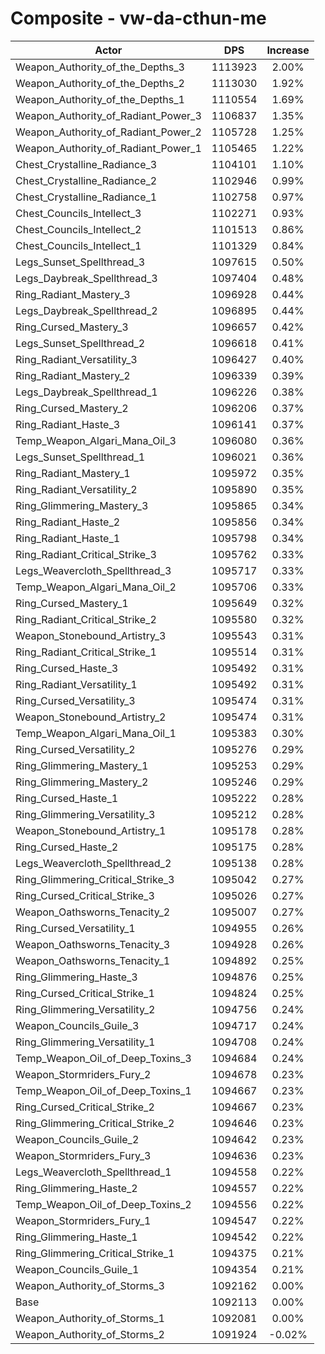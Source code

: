# Composite - vw-da-cthun-me
| Actor | DPS | Increase |
|---|:---:|:---:|
|Weapon_Authority_of_the_Depths_3|1113923|2.00%|
|Weapon_Authority_of_the_Depths_2|1113030|1.92%|
|Weapon_Authority_of_the_Depths_1|1110554|1.69%|
|Weapon_Authority_of_Radiant_Power_3|1106837|1.35%|
|Weapon_Authority_of_Radiant_Power_2|1105728|1.25%|
|Weapon_Authority_of_Radiant_Power_1|1105465|1.22%|
|Chest_Crystalline_Radiance_3|1104101|1.10%|
|Chest_Crystalline_Radiance_2|1102946|0.99%|
|Chest_Crystalline_Radiance_1|1102758|0.97%|
|Chest_Councils_Intellect_3|1102271|0.93%|
|Chest_Councils_Intellect_2|1101513|0.86%|
|Chest_Councils_Intellect_1|1101329|0.84%|
|Legs_Sunset_Spellthread_3|1097615|0.50%|
|Legs_Daybreak_Spellthread_3|1097404|0.48%|
|Ring_Radiant_Mastery_3|1096928|0.44%|
|Legs_Daybreak_Spellthread_2|1096895|0.44%|
|Ring_Cursed_Mastery_3|1096657|0.42%|
|Legs_Sunset_Spellthread_2|1096618|0.41%|
|Ring_Radiant_Versatility_3|1096427|0.40%|
|Ring_Radiant_Mastery_2|1096339|0.39%|
|Legs_Daybreak_Spellthread_1|1096226|0.38%|
|Ring_Cursed_Mastery_2|1096206|0.37%|
|Ring_Radiant_Haste_3|1096141|0.37%|
|Temp_Weapon_Algari_Mana_Oil_3|1096080|0.36%|
|Legs_Sunset_Spellthread_1|1096021|0.36%|
|Ring_Radiant_Mastery_1|1095972|0.35%|
|Ring_Radiant_Versatility_2|1095890|0.35%|
|Ring_Glimmering_Mastery_3|1095865|0.34%|
|Ring_Radiant_Haste_2|1095856|0.34%|
|Ring_Radiant_Haste_1|1095798|0.34%|
|Ring_Radiant_Critical_Strike_3|1095762|0.33%|
|Legs_Weavercloth_Spellthread_3|1095717|0.33%|
|Temp_Weapon_Algari_Mana_Oil_2|1095706|0.33%|
|Ring_Cursed_Mastery_1|1095649|0.32%|
|Ring_Radiant_Critical_Strike_2|1095580|0.32%|
|Weapon_Stonebound_Artistry_3|1095543|0.31%|
|Ring_Radiant_Critical_Strike_1|1095514|0.31%|
|Ring_Cursed_Haste_3|1095492|0.31%|
|Ring_Radiant_Versatility_1|1095492|0.31%|
|Ring_Cursed_Versatility_3|1095474|0.31%|
|Weapon_Stonebound_Artistry_2|1095474|0.31%|
|Temp_Weapon_Algari_Mana_Oil_1|1095383|0.30%|
|Ring_Cursed_Versatility_2|1095276|0.29%|
|Ring_Glimmering_Mastery_1|1095253|0.29%|
|Ring_Glimmering_Mastery_2|1095246|0.29%|
|Ring_Cursed_Haste_1|1095222|0.28%|
|Ring_Glimmering_Versatility_3|1095212|0.28%|
|Weapon_Stonebound_Artistry_1|1095178|0.28%|
|Ring_Cursed_Haste_2|1095175|0.28%|
|Legs_Weavercloth_Spellthread_2|1095138|0.28%|
|Ring_Glimmering_Critical_Strike_3|1095042|0.27%|
|Ring_Cursed_Critical_Strike_3|1095026|0.27%|
|Weapon_Oathsworns_Tenacity_2|1095007|0.27%|
|Ring_Cursed_Versatility_1|1094955|0.26%|
|Weapon_Oathsworns_Tenacity_3|1094928|0.26%|
|Weapon_Oathsworns_Tenacity_1|1094892|0.25%|
|Ring_Glimmering_Haste_3|1094876|0.25%|
|Ring_Cursed_Critical_Strike_1|1094824|0.25%|
|Ring_Glimmering_Versatility_2|1094756|0.24%|
|Weapon_Councils_Guile_3|1094717|0.24%|
|Ring_Glimmering_Versatility_1|1094708|0.24%|
|Temp_Weapon_Oil_of_Deep_Toxins_3|1094684|0.24%|
|Weapon_Stormriders_Fury_2|1094678|0.23%|
|Temp_Weapon_Oil_of_Deep_Toxins_1|1094667|0.23%|
|Ring_Cursed_Critical_Strike_2|1094667|0.23%|
|Ring_Glimmering_Critical_Strike_2|1094646|0.23%|
|Weapon_Councils_Guile_2|1094642|0.23%|
|Weapon_Stormriders_Fury_3|1094636|0.23%|
|Legs_Weavercloth_Spellthread_1|1094558|0.22%|
|Ring_Glimmering_Haste_2|1094557|0.22%|
|Temp_Weapon_Oil_of_Deep_Toxins_2|1094556|0.22%|
|Weapon_Stormriders_Fury_1|1094547|0.22%|
|Ring_Glimmering_Haste_1|1094542|0.22%|
|Ring_Glimmering_Critical_Strike_1|1094375|0.21%|
|Weapon_Councils_Guile_1|1094354|0.21%|
|Weapon_Authority_of_Storms_3|1092162|0.00%|
|Base|1092113|0.00%|
|Weapon_Authority_of_Storms_1|1092081|0.00%|
|Weapon_Authority_of_Storms_2|1091924|-0.02%|
